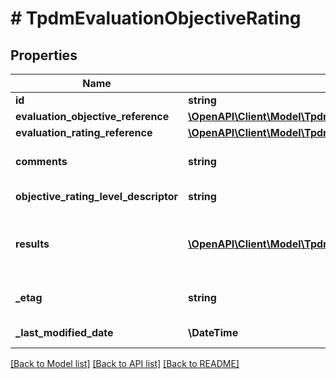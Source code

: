 # # TpdmEvaluationObjectiveRating

## Properties

Name | Type | Description | Notes
------------ | ------------- | ------------- | -------------
**id** | **string** |  | [optional]
**evaluation_objective_reference** | [**\OpenAPI\Client\Model\TpdmEvaluationObjectiveReference**](TpdmEvaluationObjectiveReference.md) |  |
**evaluation_rating_reference** | [**\OpenAPI\Client\Model\TpdmEvaluationRatingReference**](TpdmEvaluationRatingReference.md) |  |
**comments** | **string** | Any comments about the performance evaluation to be captured. | [optional]
**objective_rating_level_descriptor** | **string** | The rating level achieved based upon the rating or score. | [optional]
**results** | [**\OpenAPI\Client\Model\TpdmEvaluationObjectiveRatingResult[]**](TpdmEvaluationObjectiveRatingResult.md) | An unordered collection of evaluationObjectiveRatingResults. The numerical summary rating or score for the evaluation Objective. | [optional]
**_etag** | **string** | A unique system-generated value that identifies the version of the resource. | [optional]
**_last_modified_date** | **\DateTime** | The date and time the resource was last modified. | [optional]

[[Back to Model list]](../../README.md#models) [[Back to API list]](../../README.md#endpoints) [[Back to README]](../../README.md)
